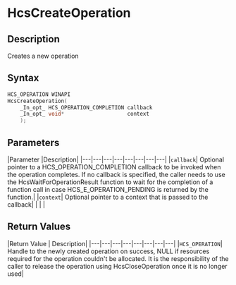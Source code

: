 # HcsCreateOperation

## Description

Creates a new operation

## Syntax

```cpp
HCS_OPERATION WINAPI
HcsCreateOperation(
    _In_opt_ HCS_OPERATION_COMPLETION callback
    _In_opt_ void*                    context
    );

```

## Parameters

|Parameter     |Description|
|---|---|---|---|---|---|---|---|
|`callback`| Optional pointer to a HCS_OPERATION_COMPLETION callback to be invoked when the operation completes. If no callback is specified, the caller needs to use the HcsWaitForOperationResult function to wait for the completion of a function call in case HCS_E_OPERATION_PENDING is returned by the function.|
|`context`| Optional pointer to a context that is passed to the callback|
|    |    |

## Return Values

|Return Value | Description|
|---|---|---|---|---|---|---|---|
|`HCS_OPERATION`| Handle to the newly created operation on success, NULL if resources required for the operation couldn't be allocated. It is the responsibility of the caller to release the operation using HcsCloseOperation once it is no longer used|
